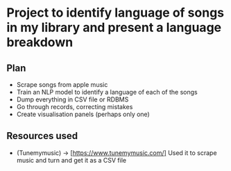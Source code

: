 # Project to identify language of songs in my library and present a language breakdown

## Plan
- Scrape songs from apple music
- Train an NLP model to identify a language of each of the songs
- Dump everything in CSV file or RDBMS
- Go through records, correcting mistakes
- Create visualisation panels (perhaps only one)

## Resources used
* (Tunemymusic) -> [https://www.tunemymusic.com/]
Used it to scrape music and turn and get it as a CSV file
